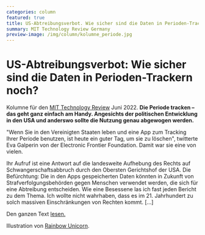 ```yaml
---
categories: column
featured: true
title: US-Abtreibungsverbot. Wie sicher sind die Daten in Perioden-Trackern noch? 
summary: MIT Technology Review Germany
preview-image: /img/column/kolumne_periode.jpg
---
```


# US-Abtreibungsverbot: Wie sicher sind die Daten in Perioden-Trackern noch?  

Kolumne für den [MIT Technology Review] Juni 2022.
<b>Die Periode tracken – das geht ganz einfach am Handy. Angesichts der politischen Entwicklung in den USA und anderswo sollte die Nutzung genau abgewogen werden.</b>

<p>"Wenn Sie in den Vereinigten Staaten leben und eine App zum Tracking Ihrer Periode benutzen, ist heute ein guter Tag, um sie zu löschen", twitterte Eva Galperin von der Electronic Frontier Foundation. Damit war sie eine von vielen.

Ihr Aufruf ist eine Antwort auf die landesweite Aufhebung des Rechts auf Schwangerschaftsabbruch durch den Obersten Gerichtshof der USA. Die Befürchtung: Die in den Apps gespeicherten Daten könnten in Zukunft von Strafverfolgungsbehörden gegen Menschen verwendet werden, die sich für eine Abtreibung entscheiden. Wie eine Besessene las ich fast jeden Bericht zu dem Thema. Ich wollte nicht wahrhaben, dass es im 21. Jahrhundert zu solch massiven Einschränkungen von Rechten kommt. [...] 

<p>Den ganzen Text <a href="https://www.heise.de/meinung/US-Abtreibungsverbot-Wie-sicher-sind-die-Daten-in-Perioden-Trackern-noch-7155117.html">lesen.</a></p>

Illustration von <a href="https://rainbow-unicorn.com/#welcome">Rainbow Unicorn</a>.

[MIT Technology Review]: [https://www.heise.de/meinung/US-Abtreibungsverbot-Wie-sicher-sind-die-Daten-in-Perioden-Trackern-noch-7155117.html]
